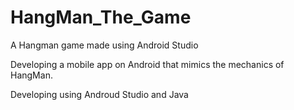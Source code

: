 # HangMan_The_Game
A Hangman game made using Android Studio


Developing a mobile app on Android that mimics the mechanics of HangMan.

Developing using Androud Studio and Java
